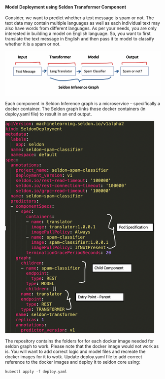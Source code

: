
#### Model Deployment using Seldon Transformer Component

Consider, we want to predict whether a text message is spam or not. The text data may contain multiple languages as well as each individual text may also have words from different languages. As per your needs, you are only interested in building a model on English language. So, you want to first translate the text message in English and then pass it to model to classify whether it is a spam or not.


![Model Pipeline](https://github.com/SandhyaaGopchandani/seldon-core/blob/seldon_component_example/examples/input_tranformer/seldon_inference_graph.png)



Each component in Seldon Inference graph is a microservice – specifically a docker container. The Seldon graph links those docker containers (in deploy.yaml file) to result in an end output. 


![Graph Explanation](https://github.com/SandhyaaGopchandani/seldon-core/blob/seldon_component_example/examples/input_tranformer/graph_explained.png)


The repository contains the folders for for each docker image needed for seldon graph to work. Please note that the docker image would not work as is. You will want to add correct logic and model files and recreate the docker images for it to wotk. Update deploy.yaml file to add correct reference to the docker images and deploy it to seldon core using:


    kubectl apply -f deploy.yaml
